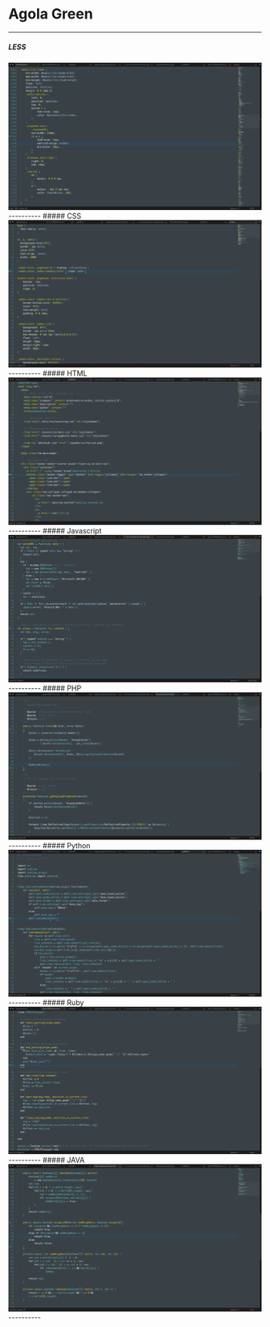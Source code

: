 # Agola Green
----------
##### LESS 
<img src="https://github.com/UnderlineWords/Agola-Color-Schemes/blob/master/screenshots/Nimbus/Less.png" />
----------
##### CSS
<img src="https://github.com/UnderlineWords/Agola-Color-Schemes/blob/master/screenshots/Nimbus/CSS.png" />
----------
##### HTML
<img src="https://github.com/UnderlineWords/Agola-Color-Schemes/blob/master/screenshots/Nimbus/HTML.png" />
----------
##### Javascript
<img src="https://github.com/UnderlineWords/Agola-Color-Schemes/blob/master/screenshots/Nimbus/Javascript.png" />
----------
##### PHP
<img src="https://github.com/UnderlineWords/Agola-Color-Schemes/blob/master/screenshots/Nimbus/PHP.png" />
----------
##### Python
<img src="https://github.com/UnderlineWords/Agola-Color-Schemes/blob/master/screenshots/Nimbus/Python.png" />
----------
##### Ruby
<img src="https://github.com/UnderlineWords/Agola-Color-Schemes/blob/master/screenshots/Nimbus/Ruby.png" />
----------
##### JAVA
<img src="https://github.com/UnderlineWords/Agola-Color-Schemes/blob/master/screenshots/Nimbus/Java.png" />
----------
